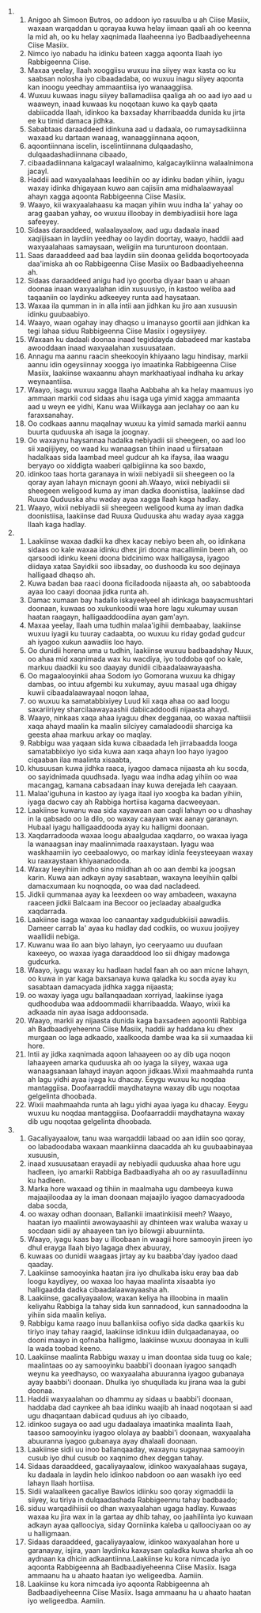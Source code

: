 <ol>
  <li>
    <ol>
      <li>Anigoo ah Simoon Butros, oo addoon iyo rasuulba u ah Ciise Masiix, waxaan warqaddan u qorayaa kuwa helay iimaan qaali ah oo keenna la mid ah, oo ku helay xaqnimada Ilaaheenna iyo Badbaadiyeheenna Ciise Masiix.</li>
      <li>Nimco iyo nabadu ha idinku bateen xagga aqoonta Ilaah iyo Rabbigeenna Ciise.</li>
      <li>Maxaa yeelay, Ilaah xooggiisu wuxuu ina siiyey wax kasta oo ku saabsan nolosha iyo cibaadadaba, oo wuxuu inagu siiyey aqoonta kan inoogu yeedhay ammaantiisa iyo wanaaggiisa.</li>
      <li>Wuxuu kuwaas inagu siiyey ballamadiisa qaaliga ah oo aad iyo aad u waaweyn, inaad kuwaas ku noqotaan kuwo ka qayb qaata dabiicadda Ilaah, idinkoo ka baxsaday kharribaadda dunida ku jirta ee ku timid damaca jidhka.</li>
      <li>Sababtaas daraaddeed idinkuna aad u dadaala, oo rumaysadkiinna waxaad ku dartaan wanaag, wanaaggiinnana aqoon,</li>
      <li>aqoontiinnana iscelin, iscelintiinnana dulqaadasho, dulqaadashadiinnana cibaado,</li>
      <li>cibaadadiinnana kalgacayl walaalnimo, kalgacaylkiinna walaalnimona jacayl.</li>
      <li>Haddii aad waxyaalahaas leedihiin oo ay idinku badan yihiin, iyagu waxay idinka dhigayaan kuwo aan cajisiin ama midhalaawayaal ahayn xagga aqoonta Rabbigeenna Ciise Masiix.</li>
      <li>Waayo, kii waxyaalahaasu ka maqan yihiin wuu indha la' yahay oo arag gaaban yahay, oo wuxuu illoobay in dembiyadiisii hore laga safeeyey.</li>
      <li>Sidaas daraaddeed, walaalayaalow, aad ugu dadaala inaad xaqiijisaan in laydiin yeedhay oo laydin doortay, waayo, haddii aad waxyaalahaas samaysaan, weligiin ma turunturoon doontaan.</li>
      <li>Saas daraaddeed aad baa laydiin siin doonaa gelidda boqortooyada daa'imiska ah oo Rabbigeenna Ciise Masiix oo Badbaadiyeheenna ah.</li>
      <li>Sidaas daraaddeed anigu had iyo goorba diyaar baan u ahaan doonaa inaan waxyaalahan idin xusuusiyo, in kastoo weliba aad taqaaniin oo laydinku adkeeyey runta aad haysataan.</li>
      <li>Waxaa ila qumman in in alla intii aan jidhkan ku jiro aan xusuusin idinku guubaabiyo.</li>
      <li>Waayo, waan ogahay inay dhaqso u imanayso goortii aan jidhkan ka tegi lahaa siduu Rabbigeenna Ciise Masiix i ogeysiiyey.</li>
      <li>Waxaan ku dadaali doonaa inaad tegiddayda dabadeed mar kastaba awooddaan inaad waxyaalahan xusuusataan.</li>
      <li>Annagu ma aannu raacin sheekooyin khiyaano lagu hindisay, markii aannu idin ogeysiinnay xoogga iyo imaatinka Rabbigeenna Ciise Masiix, laakiinse waxaannu ahayn markhaatiyaal indhaha ku arkay weynaantiisa.</li>
      <li>Waayo, isagu wuxuu xagga Ilaaha Aabbaha ah ka helay maamuus iyo ammaan markii cod sidaas ahu isaga uga yimid xagga ammaanta aad u weyn ee yidhi, Kanu waa Wiilkayga aan jeclahay oo aan ku faraxsanahay.</li>
      <li>Oo codkaas aannu maqalnay wuxuu ka yimid samada markii aannu buurta quduuska ah isaga la joognay.</li>
      <li>Oo waxaynu haysannaa hadalka nebiyadii sii sheegeen, oo aad loo sii xaqiijiyey, oo waad ku wanaagsan tihiin inaad u fiirsataan hadalkaas sida laambad meel gudcur ah ka ifaysa, ilaa waagu beryayo oo xiddigta waaberi qalbigiinna ka soo baxdo,</li>
      <li>idinkoo taas horta garanaya in wixii nebiyadii sii sheegeen oo la qoray ayan lahayn micnayn gooni ah.Waayo, wixii nebiyadii sii sheegeen weligood kuma ay iman dadka doonistiisa, laakiinse dad Ruuxa Quduuska ahu waday ayaa xagga Ilaah kaga hadlay.</li>
      <li>Waayo, wixii nebiyadii sii sheegeen weligood kuma ay iman dadka doonistiisa, laakiinse dad Ruuxa Quduuska ahu waday ayaa xagga Ilaah kaga hadlay.</li>
    </ol>
  </li>
  <li>
    <ol>
      <li>Laakiinse waxaa dadkii ka dhex kacay nebiyo been ah, oo idinkana sidaas oo kale waxaa idinku dhex jiri doona macallimiin been ah, oo qarsoodi idinku keeni doona bidcinimo wax halligaysa, iyagoo diidaya xataa Sayidkii soo iibsaday, oo dushooda ku soo dejinaya halligaad dhaqso ah.</li>
      <li>Kuwa badan baa raaci doona ficiladooda nijaasta ah, oo sababtooda ayaa loo caayi doonaa jidka runta ah.</li>
      <li>Damac xumaan bay hadallo iskayeelyeel ah idinkaga baayacmushtari doonaan, kuwaas oo xukunkoodii waa hore lagu xukumay uusan haatan raagayn, halligaaddoodiina ayan gam'ayn.</li>
      <li>Maxaa yeelay, Ilaah uma tudhin malaa'igihii dembaabay, laakiinse wuxuu iyagii ku tuuray cadaabta, oo wuxuu ku riday godad gudcur ah iyagoo xukun aawadiis loo hayo.</li>
      <li>Oo dunidii horena uma u tudhin, laakiinse wuxuu badbaadshay Nuux, oo ahaa mid xaqnimada wax ku wacdiya, iyo toddoba qof oo kale, markuu daadkii ku soo daayay dunidii cibaadalaawayaasha.</li>
      <li>Oo magaalooyinkii ahaa Sodom iyo Gomorana wuxuu ka dhigay dambas, oo intuu afgembi ku xukumay, ayuu masaal uga dhigay kuwii cibaadalaawayaal noqon lahaa,</li>
      <li>oo wuxuu ka samatabbixiyey Luud kii xaqa ahaa oo aad loogu saxariiriyey sharcilaawayaashii dabiicaddoodii nijaasta ahayd.</li>
      <li>Waayo, ninkaas xaqa ahaa iyaguu dhex degganaa, oo waxaa naftiisii xaqa ahayd maalin ka maalin silciyey camaladoodii sharciga ka geesta ahaa markuu arkay oo maqlay.</li>
      <li>Rabbigu waa yaqaan sida kuwa cibaadada leh jirrabaadda looga samatabbixiyo iyo sida kuwa aan xaqa ahayn loo hayo iyagoo ciqaaban ilaa maalinta xisaabta,</li>
      <li>khusuusan kuwa jidhka raaca, iyagoo damaca nijaasta ah ku socda, oo sayidnimada quudhsada. Iyagu waa indha adag yihiin oo waa macangag, kamana cabsadaan inay kuwa derejada leh caayaan.</li>
      <li>Malaa'iguhuna in kastoo ay iyaga itaal iyo xoogba ka badan yihiin, iyaga dacwo cay ah Rabbiga hortiisa kagama dacweeyaan.</li>
      <li>Laakiinse kuwanu waa sida xayawaan aan caqli lahayn oo u dhashay in la qabsado oo la dilo, oo waxay caayaan wax aanay garanayn. Hubaal iyagu halligaaddooda ayay ku halligmi doonaan.</li>
      <li>Xaqdarradooda waxaa loogu abaalgudaa xaqdarro, oo waxaa iyaga la wanaagsan inay maalinnimada raaxaystaan. Iyagu waa waskhaamiin iyo ceebaalowyo, oo markay idinla feeysteeyaan waxay ku raaxaystaan khiyaanadooda.</li>
      <li>Waxay leeyihiin indho sino miidhan ah oo aan dembi ka joogsan karin. Kuwa aan adkayn ayay sasabtaan, waxayna leeyihiin qalbi damacxumaan ku noqnoqda, oo waa dad nacladeed.</li>
      <li>Jidkii qummanaa ayay ka leexdeen oo way ambadeen, waxayna raaceen jidkii Balcaam ina Becoor oo jeclaaday abaalgudka xaqdarrada.</li>
      <li>Laakiinse isaga waxaa loo canaantay xadgudubkiisii aawadiis. Dameer carrab la' ayaa ku hadlay dad codkiis, oo wuxuu joojiyey waallidii nebiga.</li>
      <li>Kuwanu waa ilo aan biyo lahayn, iyo ceeryaamo uu duufaan kaxeeyo, oo waxaa iyaga daraaddood loo sii dhigay madowga gudcurka.</li>
      <li>Waayo, iyagu waxay ku hadlaan hadal faan ah oo aan micne lahayn, oo kuwa in yar kaga baxsanaya kuwa qaladka ku socda ayay ku sasabtaan damacyada jidhka xagga nijaasta;</li>
      <li>oo waxay iyaga ugu ballanqaadaan xorriyad, laakiinse iyaga qudhooduba waa addoommadii kharribaadda. Waayo, wixii ka adkaada nin ayaa isaga addoonsada.</li>
      <li>Waayo, markii ay nijaasta dunida kaga baxsadeen aqoontii Rabbiga ah Badbaadiyeheenna Ciise Masiix, haddii ay haddana ku dhex murgaan oo laga adkaado, xaalkooda dambe waa ka sii xumaadaa kii hore.</li>
      <li>Intii ay jidka xaqnimada aqoon lahaayeen oo ay dib uga noqon lahaayeen amarka quduuska ah oo iyaga la siiyey, waxaa uga wanaagsanaan lahayd inayan aqoon jidkaas.Wixii maahmaahda runta ah lagu yidhi ayaa iyaga ku dhacay. Eeygu wuxuu ku noqdaa mantaggiisa. Doofaarraddii maydhatayna waxay dib ugu noqotaa gelgelinta dhoobada.</li>
      <li>Wixii maahmaahda runta ah lagu yidhi ayaa iyaga ku dhacay. Eeygu wuxuu ku noqdaa mantaggiisa. Doofaarraddii maydhatayna waxay dib ugu noqotaa gelgelinta dhoobada.</li>
    </ol>
  </li>
  <li>
    <ol>
      <li>Gacaliyayaalow, tanu waa warqaddii labaad oo aan idiin soo qoray, oo labadoodaba waxaan maankiinna daacadda ah ku guubaabinayaa xusuusin,</li>
      <li>inaad xusuusataan erayadii ay nebiyadii quduuska ahaa hore ugu hadleen, iyo amarkii Rabbiga Badbaadiyaha ah oo ay rasuulladiinnu ku hadleen.</li>
      <li>Marka hore waxaad og tihiin in maalmaha ugu dambeeya kuwa majaajiloodaa ay la iman doonaan majaajilo iyagoo damacyadooda daba socda,</li>
      <li>oo waxay odhan doonaan, Ballankii imaatinkiisii meeh? Waayo, haatan iyo maalintii awowayaashii ay dhinteen wax waluba waxay u socdaan sidii ay ahaayeen tan iyo bilowgii abuurniinta.</li>
      <li>Waayo, iyagu kaas bay u illoobaan in waagii hore samooyin jireen iyo dhul erayga Ilaah biyo lagaga dhex abuuray,</li>
      <li>kuwaas oo dunidii waagaas jirtay ay ku baabba'day iyadoo daad qaaday.</li>
      <li>Laakiinse samooyinka haatan jira iyo dhulkaba isku eray baa dab loogu kaydiyey, oo waxaa loo hayaa maalinta xisaabta iyo halligaadda dadka cibaadalaawayaasha ah.</li>
      <li>Laakiinse, gacaliyayaalow, waxan keliya ha illoobina in maalin keliyahu Rabbiga la tahay sida kun sannadood, kun sannadoodna la yihiin sida maalin keliya.</li>
      <li>Rabbigu kama raago inuu ballankiisa oofiyo sida dadka qaarkiis ku tiriyo inay tahay raagid, laakiinse idinkuu idiin dulqaadanayaa, oo dooni maayo in qofnaba halligmo, laakiinse wuxuu doonayaa in kulli la wada toobad keeno.</li>
      <li>Laakiinse maalinta Rabbigu waxay u iman doontaa sida tuug oo kale; maalintaas oo ay samooyinku baabbi'i doonaan iyagoo sanqadh weynu ka yeedhayso, oo waxyaalaha abuuranna iyagoo gubanaya ayay baabbi'i doonaan. Dhulka iyo shuqullada ku jirana waa la gubi doonaa.</li>
      <li>Haddii waxyaalahan oo dhammu ay sidaas u baabbi'i doonaan, haddaba dad caynkee ah baa idinku waajib ah inaad noqotaan si aad ugu dhaqantaan dabiicad quduus ah iyo cibaado,</li>
      <li>idinkoo sugaya oo aad ugu dadaalaya imaatinka maalinta Ilaah, taasoo samooyinku iyagoo ololaya ay baabbi'i doonaan, waxyaalaha abuuranna iyagoo gubanaya ayay dhalaali doonaan.</li>
      <li>Laakiinse sidii uu inoo ballanqaaday, waxaynu sugaynaa samooyin cusub iyo dhul cusub oo xaqnimo dhex deggan tahay.</li>
      <li>Sidaas daraaddeed, gacaliyayaalow, idinkoo waxyaalahaas sugaya, ku dadaala in laydin helo idinkoo nabdoon oo aan wasakh iyo eed lahayn Ilaah hortiisa.</li>
      <li>Sidii walaalkeen gacaliye Bawlos idiinku soo qoray xigmaddii la siiyey, ku tiriya in dulqaadashada Rabbigeennu tahay badbaado;</li>
      <li>siduu warqadihiisii oo dhan waxyaalahan ugaga hadlay. Kuwaas waxaa ku jira wax in la gartaa ay dhib tahay, oo jaahiliinta iyo kuwaan adkayn ayaa qalloociya, siday Qorniinka kaleba u qalloociyaan oo ay u halligmaan.</li>
      <li>Sidaas daraaddeed, gacaliyayaalow, idinkoo waxyaalahan hore u garanayay, isjira, yaan laydinku kaxaysan qaladka kuwa sharka ah oo aydnaan ka dhicin adkaantiinna.Laakiinse ku kora nimcada iyo aqoonta Rabbigeenna ah Badbaadiyeheenna Ciise Masiix. Isaga ammaanu ha u ahaato haatan iyo weligeedba. Aamiin.</li>
      <li>Laakiinse ku kora nimcada iyo aqoonta Rabbigeenna ah Badbaadiyeheenna Ciise Masiix. Isaga ammaanu ha u ahaato haatan iyo weligeedba. Aamiin.</li>
    </ol>
  </li>
</ol>